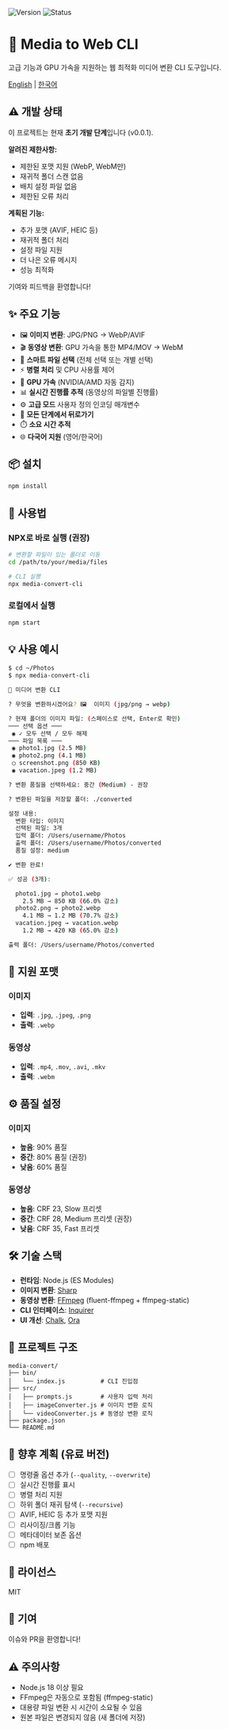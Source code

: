 ![Version](https://img.shields.io/badge/version-0.0.1-blue)
![Status](https://img.shields.io/badge/status-alpha-orange)

# 🎨 Media to Web CLI

고급 기능과 GPU 가속을 지원하는 웹 최적화 미디어 변환 CLI 도구입니다.

[English](./README.md) | [한국어](#)

## ⚠️ 개발 상태

이 프로젝트는 현재 **초기 개발 단계**입니다 (v0.0.1).

**알려진 제한사항:**

- 제한된 포맷 지원 (WebP, WebM만)
- 재귀적 폴더 스캔 없음
- 배치 설정 파일 없음
- 제한된 오류 처리

**계획된 기능:**

- 추가 포맷 (AVIF, HEIC 등)
- 재귀적 폴더 처리
- 설정 파일 지원
- 더 나은 오류 메시지
- 성능 최적화

기여와 피드백을 환영합니다!

## ✨ 주요 기능

- 🖼️ **이미지 변환**: JPG/PNG → WebP/AVIF
- 🎬 **동영상 변환**: GPU 가속을 통한 MP4/MOV → WebM
- 📁 **스마트 파일 선택** (전체 선택 또는 개별 선택)
- ⚡ **병렬 처리** 및 CPU 사용률 제어
- 🚀 **GPU 가속** (NVIDIA/AMD 자동 감지)
- 📊 **실시간 진행률 추적** (동영상의 파일별 진행률)
- ⚙️ **고급 모드** 사용자 정의 인코딩 매개변수
- 🔄 **모든 단계에서 뒤로가기**
- ⏱️ **소요 시간 추적**
- 🌐 **다국어 지원** (영어/한국어)

## 📦 설치

```bash
npm install
```

## 🚀 사용법

### NPX로 바로 실행 (권장)

```bash
# 변환할 파일이 있는 폴더로 이동
cd /path/to/your/media/files

# CLI 실행
npx media-convert-cli
```

### 로컬에서 실행

```bash
npm start
```

## 💡 사용 예시

```bash
$ cd ~/Photos
$ npx media-convert-cli

🎨 미디어 변환 CLI

? 무엇을 변환하시겠어요? 🖼️  이미지 (jpg/png → webp)

? 현재 폴더의 이미지 파일: (스페이스로 선택, Enter로 확인)
─── 선택 옵션 ───
 ◉ ✓ 모두 선택 / 모두 해제
─── 파일 목록 ───
 ◉ photo1.jpg (2.5 MB)
 ◉ photo2.png (4.1 MB)
 ◯ screenshot.png (850 KB)
 ◉ vacation.jpeg (1.2 MB)

? 변환 품질을 선택하세요: 중간 (Medium) - 권장

? 변환된 파일을 저장할 폴더: ./converted

설정 내용:
  변환 타입: 이미지
  선택된 파일: 3개
  입력 폴더: /Users/username/Photos
  출력 폴더: /Users/username/Photos/converted
  품질 설정: medium

✔ 변환 완료!

✅ 성공 (3개):

  photo1.jpg → photo1.webp
    2.5 MB → 850 KB (66.0% 감소)
  photo2.png → photo2.webp
    4.1 MB → 1.2 MB (70.7% 감소)
  vacation.jpeg → vacation.webp
    1.2 MB → 420 KB (65.0% 감소)

출력 폴더: /Users/username/Photos/converted
```

## 🎯 지원 포맷

### 이미지

- **입력**: `.jpg`, `.jpeg`, `.png`
- **출력**: `.webp`

### 동영상

- **입력**: `.mp4`, `.mov`, `.avi`, `.mkv`
- **출력**: `.webm`

## ⚙️ 품질 설정

### 이미지

- **높음**: 90% 품질
- **중간**: 80% 품질 (권장)
- **낮음**: 60% 품질

### 동영상

- **높음**: CRF 23, Slow 프리셋
- **중간**: CRF 28, Medium 프리셋 (권장)
- **낮음**: CRF 35, Fast 프리셋

## 🛠️ 기술 스택

- **런타임**: Node.js (ES Modules)
- **이미지 변환**: [Sharp](https://sharp.pixelplumbing.com/)
- **동영상 변환**: [FFmpeg](https://ffmpeg.org/) (fluent-ffmpeg + ffmpeg-static)
- **CLI 인터페이스**: [Inquirer](https://github.com/SBoudrias/Inquirer.js)
- **UI 개선**: [Chalk](https://github.com/chalk/chalk), [Ora](https://github.com/sindresorhus/ora)

## 📂 프로젝트 구조

```
media-convert/
├── bin/
│   └── index.js          # CLI 진입점
├── src/
│   ├── prompts.js        # 사용자 입력 처리
│   ├── imageConverter.js # 이미지 변환 로직
│   └── videoConverter.js # 동영상 변환 로직
├── package.json
└── README.md
```

## 🚧 향후 계획 (유료 버전)

- [ ] 명령줄 옵션 추가 (`--quality`, `--overwrite`)
- [ ] 실시간 진행률 표시
- [ ] 병렬 처리 지원
- [ ] 하위 폴더 재귀 탐색 (`--recursive`)
- [ ] AVIF, HEIC 등 추가 포맷 지원
- [ ] 리사이징/크롭 기능
- [ ] 메타데이터 보존 옵션
- [ ] npm 배포

## 📝 라이선스

MIT

## 🤝 기여

이슈와 PR을 환영합니다!

## ⚠️ 주의사항

- Node.js 18 이상 필요
- FFmpeg은 자동으로 포함됨 (ffmpeg-static)
- 대용량 파일 변환 시 시간이 소요될 수 있음
- 원본 파일은 변경되지 않음 (새 폴더에 저장)
